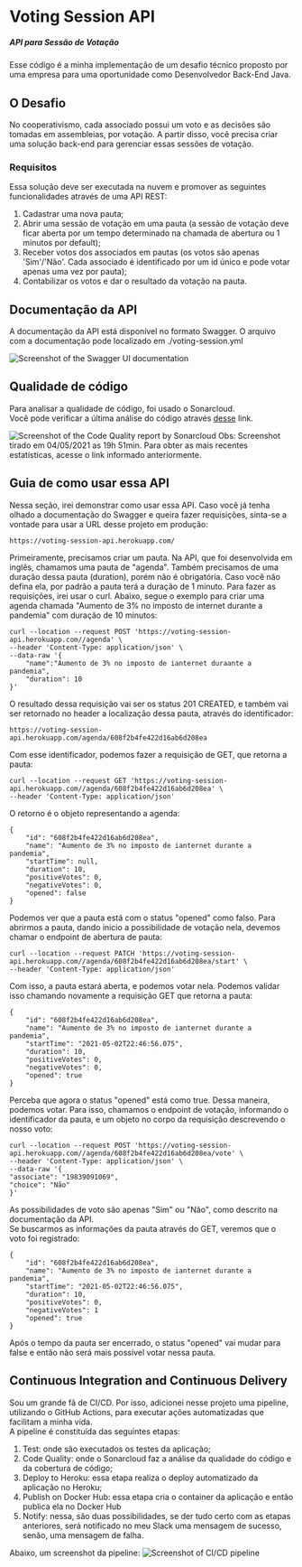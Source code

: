 # Voting Session API

##### API para Sessão de Votação
Esse código é a minha implementação de um desafio técnico proposto por uma empresa para uma oportunidade como Desenvolvedor Back-End Java.

## O Desafio
No cooperativismo, cada associado possui um voto e as decisões são tomadas em assembleias, por votação. A partir disso, você precisa criar uma solução back-end para gerenciar essas sessões de votação.
<br>

### Requisitos
Essa solução deve ser executada na nuvem e promover as seguintes funcionalidades através de uma API REST:

1. Cadastrar uma nova pauta;
2. Abrir uma sessão de votação em uma pauta (a sessão de votação deve ficar aberta por um tempo determinado na chamada de abertura ou 1 minutos por default);
3. Receber votos dos associados em pautas (os votos são apenas 'Sim'/'Não'. Cada associado é identificado por um id único e pode votar apenas uma vez por pauta);
4. Contabilizar os votos e dar o resultado da votação na pauta.

## Documentação da API
A documentação da API está disponível no formato Swagger. O arquivo com a documentação pode localizado em ./voting-session.yml

<img src="https://teixeira983-images.s3.amazonaws.com/voting-session-api-documentation.png" alt="Screenshot of the Swagger UI documentation">

## Qualidade de código
Para analisar a qualidade de código, foi usado o Sonarcloud.
<br>
Você pode verificar a última análise do código através <a href="https://sonarcloud.io/dashboard?id=iwhrim_VotingSessionAPI-Project">desse</a> link.

<img src="https://teixeira983-images.s3.amazonaws.com/code_quality-voting-session-api.png" alt="Screenshot of the Code Quality report by Sonarcloud">
Obs: Screenshot tirado em 04/05/2021 as 19h 51min. Para obter as mais recentes estatísticas, acesse o link informado anteriormente.

## Guia de como usar essa API
Nessa seção, irei demonstrar como usar essa API. Caso você já tenha olhado a documentação do Swagger e queira fazer requisições, sinta-se a vontade para usar a URL desse projeto em produção:

```
https://voting-session-api.herokuapp.com/
```

Primeiramente, precisamos criar um pauta. Na API, que foi desenvolvida em inglês, chamamos uma pauta de "agenda".
Também precisamos de uma duração dessa pauta (duration), porém não é obrigatória. Caso você não defina ela, por padrão a pauta terá a duração de 1 minuto.
Para fazer as requisições, irei usar o curl. Abaixo, segue o exemplo para criar uma agenda chamada "Aumento de 3% no imposto de internet durante a pandemia" com duração de 10 minutos:

```
curl --location --request POST 'https://voting-session-api.herokuapp.com//agenda' \
--header 'Content-Type: application/json' \
--data-raw '{
    "name":"Aumento de 3% no imposto de ianternet duraante a pandemia",
    "duration": 10
}'
```

O resultado dessa requisição vai ser os status 201 CREATED, e também vai ser retornado no header a localização dessa pauta, através do identificador:

```
https://voting-session-api.herokuapp.com/agenda/608f2b4fe422d16ab6d208ea
```

Com esse identificador, podemos fazer a requisição de GET, que retorna a pauta:

```
curl --location --request GET 'https://voting-session-api.herokuapp.com//agenda/608f2b4fe422d16ab6d208ea' \
--header 'Content-Type: application/json'
```

O retorno é o objeto representando a agenda:

```
{
    "id": "608f2b4fe422d16ab6d208ea",
    "name": "Aumento de 3% no imposto de ianternet durante a pandemia",
    "startTime": null,
    "duration": 10,
    "positiveVotes": 0,
    "negativeVotes": 0,
    "opened": false
}
```

Podemos ver que a pauta está com o status "opened" como falso. Para abrirmos a pauta, dando inicio a possibilidade de votação nela, devemos chamar o endpoint de abertura de pauta:

```
curl --location --request PATCH 'https://voting-session-api.herokuapp.com//agenda/608f2b4fe422d16ab6d208ea/start' \
--header 'Content-Type: application/json'
```

Com isso, a pauta estará aberta, e podemos votar nela. Podemos validar isso chamando novamente a requisição GET que retorna a pauta:

```
{
    "id": "608f2b4fe422d16ab6d208ea",
    "name": "Aumento de 3% no imposto de ianternet durante a pandemia",
    "startTime": "2021-05-02T22:46:56.075",
    "duration": 10,
    "positiveVotes": 0,
    "negativeVotes": 0,
    "opened": true
}
```

Perceba que agora o status "opened" está como true. Dessa maneira, podemos votar. Para isso, chamamos o endpoint de votação, informando o identificador da pauta, e um objeto no corpo da requisição descrevendo o nosso voto:

```
curl --location --request POST 'https://voting-session-api.herokuapp.com//agenda/608f2b4fe422d16ab6d208ea/vote' \
--header 'Content-Type: application/json' \
--data-raw '{
"associate": "19839091069",
"choice": "Não"
}'
```

As possibilidades de voto são apenas "Sim" ou "Não", como descrito na documentação da API.
<br>
Se buscarmos as informações da pauta através do GET, veremos que o voto foi registrado:

```
{
    "id": "608f2b4fe422d16ab6d208ea",
    "name": "Aumento de 3% no imposto de ianternet durante a pandemia",
    "startTime": "2021-05-02T22:46:56.075",
    "duration": 10,
    "positiveVotes": 0,
    "negativeVotes": 1
    "opened": true
}
```

Após o tempo da pauta ser encerrado, o status "opened" vai mudar para false e então não será mais possível votar nessa pauta.

## Continuous Integration and Continuous Delivery
Sou um grande fã de CI/CD. Por isso, adicionei nesse projeto uma pipeline, utilizando o GitHub Actions, para executar ações automatizadas que facilitam a minha vida.
<br>
A pipeline é constituída das seguintes etapas:
1. Test: onde são executados os testes da aplicação;
2. Code Quality: onde o Sonarcloud faz a análise da qualidade do código e da cobertura de código;
3. Deploy to Heroku: essa etapa realiza o deploy automatizado da aplicação no Heroku;
4. Publish on Docker Hub: essa etapa cria o container da aplicação e então publica ela no Docker Hub
5. Notify: nessa, são duas possibilidades, se der tudo certo com as etapas anteriores, será notificado no meu Slack uma mensagem de sucesso, senão, uma mensagem de falha.


Abaixo, um screenshot da pipeline:
<img src="https://teixeira983-images.s3.amazonaws.com/voting-session-api-ci-cd.png" alt="Screenshot of CI/CD pipeline">
